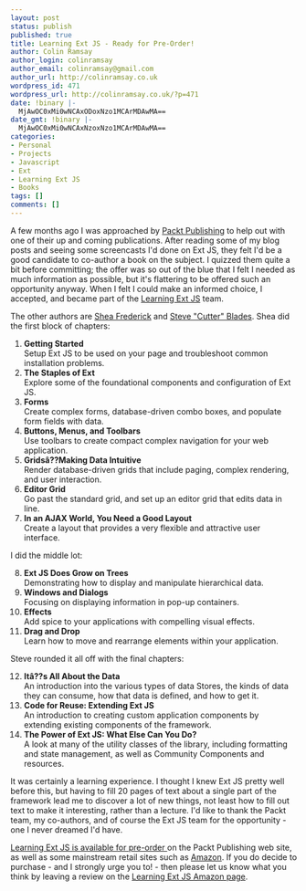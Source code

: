 ```yaml
---
layout: post
status: publish
published: true
title: Learning Ext JS - Ready for Pre-Order!
author: Colin Ramsay
author_login: colinramsay
author_email: colinramsay@gmail.com
author_url: http://colinramsay.co.uk
wordpress_id: 471
wordpress_url: http://colinramsay.co.uk/?p=471
date: !binary |-
  MjAwOC0xMi0wNCAxODoxNzo1MCArMDAwMA==
date_gmt: !binary |-
  MjAwOC0xMi0wNCAxNzoxNzo1MCArMDAwMA==
categories:
- Personal
- Projects
- Javascript
- Ext
- Learning Ext JS
- Books
tags: []
comments: []
---
```

<p>A few months ago I was approached by <a href="http://www.packtpub.com/">Packt Publishing</a> to help out with one of their up and coming publications. After reading some of my blog posts and seeing some screencasts I'd done on Ext JS, they felt I'd be a good candidate to co-author a book on the subject. I quizzed them quite a bit before committing; the offer was so out of the blue that I felt I needed as much information as possible, but it's flattering to be offered such an opportunity anyway. When I felt I could make an informed choice, I accepted, and became part of the <a href="http://www.packtpub.com/learning-ext-js/book">Learning Ext JS</a> team.</p>
<p>The other authors are <a href="http://www.vinylfox.com/learning-extjs-book-due-mid-december/">Shea Frederick</a> and <a href="http://blog.cutterscrossing.com/index.cfm/2008/11/11/Upcoming-Book-Learning-ExtJS">Steve "Cutter" Blades</a>. Shea did the first block of chapters:</p>
<ol>
<li><strong>Getting Started</strong><br />
Setup Ext JS to be used on your page and troubleshoot common installation problems.</li>
<li><strong>The Staples of Ext</strong><br />
Explore some of the foundational components and configuration of Ext JS.</li>
<li><strong>Forms</strong><br />
Create complex forms, database-driven combo boxes, and populate form fields with data.</li>
<li><strong>Buttons, Menus, and Toolbars</strong><br />
Use toolbars to create compact complex navigation for your web application.</li>
<li><strong>Gridsâ??Making Data Intuitive</strong><br />
Render database-driven grids that include paging, complex rendering, and user interaction.</li>
<li><strong>Editor Grid</strong><br />
Go past the standard grid, and set up an editor grid that edits data in line.</li>
<li><strong>In an AJAX World, You Need a Good Layout</strong><br />
Create a layout that provides a very flexible and attractive user interface.</li>
</ol>
<p>I did the middle lot:</p>
<ol start="8">
<li><strong>Ext JS Does Grow on Trees</strong><br />
Demonstrating how to display and manipulate hierarchical data.</li>
<li><strong>Windows and Dialogs</strong><br />
Focusing on displaying information in pop-up containers.</li>
<li><strong>Effects</strong><br />
Add spice to your applications with compelling visual effects.</li>
<li><strong>Drag and Drop</strong><br />
Learn how to move and rearrange elements within your application.</li>
</ol>
<p>Steve rounded it all off with the final chapters:</p>
<ol start="12">
<li><strong>Itâ??s All About the Data</strong><br />
An introduction into the various types of data Stores, the kinds of data they can consume, how that data is defined, and how to get it.</li>
<li><strong>Code for Reuse: Extending Ext JS</strong><br />
An introduction to creating custom application components by extending existing components of the framework.</li>
<li><strong>The Power of Ext JS: What Else Can You Do?</strong><br />
A look at many of the utility classes of the library, including formatting and state management, as well as Community Components and resources.</li>
</ol>
<p>It was certainly a learning experience. I thought I knew Ext JS pretty well before this, but having to fill 20 pages of text about a single part of the framework lead me to discover a lot of new things, not least how to fill out text to make it interesting, rather than a lecture. I'd like to thank the Packt team, my co-authors, and of course the Ext JS team for the opportunity - one I never dreamed I'd have.</p>
<p><a href="http://www.packtpub.com/learning-ext-js/book">Learning Ext JS is available for pre-order </a> on the Packt Publishing web site, as well as some mainstream retail sites such as <a href="http://www.amazon.co.uk/exec/obidos/ASIN/1847195148/">Amazon</a>. If you do decide to purchase - and I strongly urge you to! - then please let us know what you think by leaving a review on the <a href="http://www.amazon.co.uk/exec/obidos/ASIN/1847195148/">Learning Ext JS Amazon page</a>.</p>
